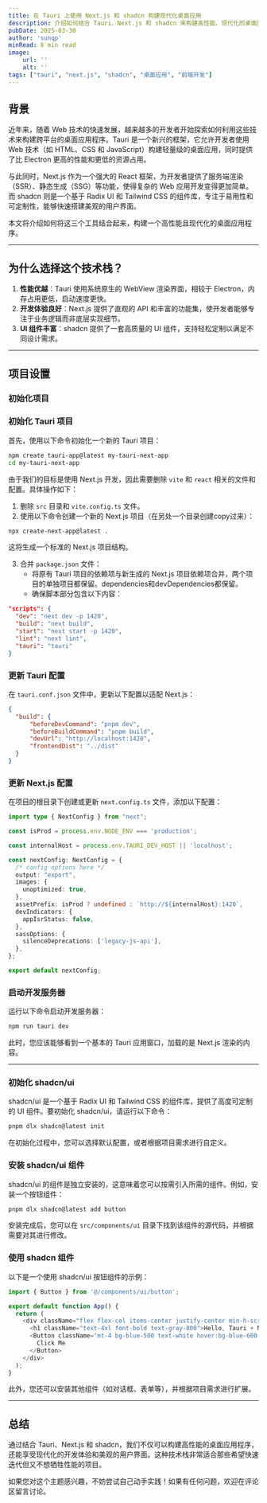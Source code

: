```yaml
---
title: 在 Tauri 上使用 Next.js 和 shadcn 构建现代化桌面应用
description: 介绍如何结合 Tauri、Next.js 和 shadcn 来构建高性能、现代化的桌面应用程序。
pubDate: 2025-03-30
author: 'sunqp'
minRead: 8 min read
image:
    url: ''
    alt: ''
tags: ["tauri", "next.js", "shadcn", "桌面应用", "前端开发"]
---
```


## 背景

近年来，随着 Web 技术的快速发展，越来越多的开发者开始探索如何利用这些技术来构建跨平台的桌面应用程序。Tauri 是一个新兴的框架，它允许开发者使用 Web 技术（如 HTML、CSS 和 JavaScript）构建轻量级的桌面应用，同时提供了比 Electron 更高的性能和更低的资源占用。

与此同时，Next.js 作为一个强大的 React 框架，为开发者提供了服务端渲染（SSR）、静态生成（SSG）等功能，使得复杂的 Web 应用开发变得更加简单。而 shadcn 则是一个基于 Radix UI 和 Tailwind CSS 的组件库，专注于易用性和可定制性，能够快速搭建美观的用户界面。

本文将介绍如何将这三个工具结合起来，构建一个高性能且现代化的桌面应用程序。

---

## 为什么选择这个技术栈？

1. **性能优越**：Tauri 使用系统原生的 WebView 渲染界面，相较于 Electron，内存占用更低，启动速度更快。
2. **开发体验良好**：Next.js 提供了直观的 API 和丰富的功能集，使开发者能够专注于业务逻辑而非底层实现细节。
3. **UI 组件丰富**：shadcn 提供了一套高质量的 UI 组件，支持轻松定制以满足不同设计需求。

---

## 项目设置

### 初始化项目

### 初始化 Tauri 项目

首先，使用以下命令初始化一个新的 Tauri 项目：

```bash
npm create tauri-app@latest my-tauri-next-app
cd my-tauri-next-app
```

由于我们的目标是使用 Next.js 开发，因此需要删除 `vite` 和 `react` 相关的文件和配置。具体操作如下：

1. 删除 `src` 目录和 `vite.config.ts` 文件。
2. 使用以下命令创建一个新的 Next.js 项目（在另处一个目录创建copy过来）：

```bash
npx create-next-app@latest .
```

这将生成一个标准的 Next.js 项目结构。

3. 合并 `package.json` 文件：
   - 将原有 Tauri 项目的依赖项与新生成的 Next.js 项目依赖项合并，两个项目的单独项目都保留。dependencies和devDependencies都保留。
   - 确保脚本部分包含以下内容：

```json
"scripts": {
  "dev": "next dev -p 1420",
  "build": "next build",
  "start": "next start -p 1420",
  "lint": "next lint",
  "tauri": "tauri"
}
```

### 更新 Tauri 配置

在 `tauri.conf.json` 文件中，更新以下配置以适配 Next.js：

```json
{
  "build": {
      "beforeDevCommand": "pnpm dev",
      "beforeBuildCommand": "pnpm build",
      "devUrl": "http://localhost:1420",
      "frontendDist": "../dist"
  }
}
```


### 更新 Next.js 配置

在项目的根目录下创建或更新 `next.config.ts` 文件，添加以下配置：

```typescript
import type { NextConfig } from "next";

const isProd = process.env.NODE_ENV === 'production';

const internalHost = process.env.TAURI_DEV_HOST || 'localhost';

const nextConfig: NextConfig = {
  /* config options here */
  output: "export",
  images: {
    unoptimized: true,
  },
  assetPrefix: isProd ? undefined : `http://${internalHost}:1420`,
  devIndicators: {
    appIsrStatus: false,
  },
  sassOptions: {
    silenceDeprecations: ['legacy-js-api'],
  },
};

export default nextConfig;
```

### 启动开发服务器

运行以下命令启动开发服务器：

```bash
npm run tauri dev
```

此时，您应该能够看到一个基本的 Tauri 应用窗口，加载的是 Next.js 渲染的内容。

---

### 初始化 shadcn/ui

shadcn/ui 是一个基于 Radix UI 和 Tailwind CSS 的组件库，提供了高度可定制的 UI 组件。要初始化 shadcn/ui，请运行以下命令：

```bash
pnpm dlx shadcn@latest init
```

在初始化过程中，您可以选择默认配置，或者根据项目需求进行自定义。

### 安装 shadcn/ui 组件

shadcn/ui 的组件是独立安装的，这意味着您可以按需引入所需的组件。例如，安装一个按钮组件：

```bash
pnpm dlx shadcn@latest add button
```

安装完成后，您可以在 `src/components/ui` 目录下找到该组件的源代码，并根据需要对其进行修改。

### 使用 shadcn 组件

以下是一个使用 shadcn/ui 按钮组件的示例：

```javascript
import { Button } from '@/components/ui/button';

export default function App() {
  return (
    <div className="flex flex-col items-center justify-center min-h-screen bg-gray-100">
      <h1 className="text-4xl font-bold text-gray-800">Hello, Tauri + Next.js!</h1>
      <Button className="mt-4 bg-blue-500 text-white hover:bg-blue-600 transition">
        Click Me
      </Button>
    </div>
  );
}
```

此外，您还可以安装其他组件（如对话框、表单等），并根据项目需求进行扩展。

---

## 总结

通过结合 Tauri、Next.js 和 shadcn，我们不仅可以构建高性能的桌面应用程序，还能享受现代化的开发体验和美观的用户界面。这种技术栈非常适合那些希望快速迭代但又不想牺牲性能的项目。

如果您对这个主题感兴趣，不妨尝试自己动手实践！如果有任何问题，欢迎在评论区留言讨论。
